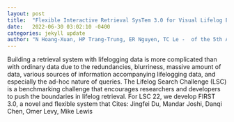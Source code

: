 ```yaml
---
layout: post
title:  "Flexible Interactive Retrieval SysTem 3.0 for Visual Lifelog Exploration at LSC 2022"
date:   2022-06-30 03:02:10 -0400
categories: jekyll update
author: "N Hoang-Xuan, HP Trang-Trung, ER Nguyen, TC Le -  of the 5th Annual on Lifelog , 2022"
---
```

Building a retrieval system with lifelogging data is more complicated than with ordinary data due to the redundancies, blurriness, massive amount of data, various sources of information accompanying lifelogging data, and especially the ad-hoc nature of queries. The Lifelog Search Challenge (LSC) is a benchmarking challenge that encourages researchers and developers to push the boundaries in lifelog retrieval. For LSC 22, we develop FIRST 3.0, a novel and flexible system that  Cites: Jingfei Du, Mandar Joshi, Danqi Chen, Omer Levy, Mike Lewis